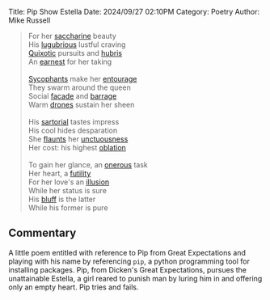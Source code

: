 Title: Pip Show Estella
Date: 2024/09/27 02:10PM
Category: Poetry
Author: Mike Russell

> For her [saccharine](https://www.merriam-webster.com/dictionary/saccharine) beauty<br>
His [lugubrious](https://www.merriam-webster.com/dictionary/lugubrious) lustful craving<br>
[Quixotic](https://www.merriam-webster.com/dictionary/Quixotic) pursuits and [hubris](https://www.merriam-webster.com/dictionary/hubris)<br>
An [earnest](https://www.merriam-webster.com/dictionary/earnest) for her taking<br><br>
[Sycophants](https://www.merriam-webster.com/dictionary/Sycophants) make her [entourage](https://www.merriam-webster.com/dictionary/entourage)<br>
They swarm around the queen<br>
Social [facade](https://www.merriam-webster.com/dictionary/facade) and [barrage](https://www.merriam-webster.com/dictionary/barrage)<br>
Warm [drones](https://www.merriam-webster.com/dictionary/drones) sustain her sheen<br><br>
His [sartorial](https://www.merriam-webster.com/dictionary/sartorial) tastes impress<br>
His cool hides desparation<br>
She [flaunts](https://www.merriam-webster.com/dictionary/flaunts) her [unctuousness](https://www.merriam-webster.com/dictionary/unctuousness)<br>
Her cost: his highest [oblation](https://www.merriam-webster.com/dictionary/oblation)<br><br>
To gain her glance, an [onerous](https://www.merriam-webster.com/dictionary/onerous) task<br>
Her heart, a [futility](https://www.merriam-webster.com/dictionary/futility)<br>
For her love's an [illusion](https://www.merriam-webster.com/dictionary/illusion)<br>
While her status is sure<br>
His [bluff](https://www.merriam-webster.com/dictionary/bluff) is the latter<br>
While his former is pure

## Commentary

A little poem entitled with reference to Pip from Great Expectations and playing with his name by referencing `pip`, a python programming tool for installing packages. Pip, from Dicken's Great Expectations, pursues the unattainable Estella, a girl reared to punish man by luring him in and offering only an empty heart. Pip tries and fails.
